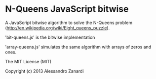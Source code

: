 N-Queens JavaScript bitwise
============

A JavaScript bitwise algorithm to solve the N-Queens problem (http://en.wikipedia.org/wiki/Eight_queens_puzzle).

'bit-queens.js' is the bitwise implementation

'array-queens.js' simulates the same algorithm with arrays of zeros and ones.


The MIT License (MIT)

Copyright (c) 2013 Alessandro Zanardi
